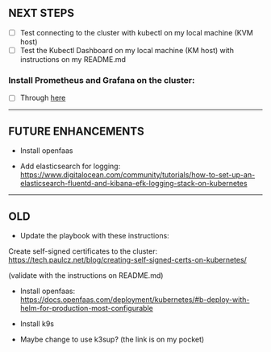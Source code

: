 ## NEXT STEPS

- [ ] Test connecting to the cluster with kubectl on my local machine (KVM host)
- [ ] Test the Kubectl Dashboard on my local machine (KM host) with instructions on my README.md

### Install Prometheus and Grafana on the cluster:

- [ ] Through
  [here](https://kauri.io/deploy-prometheus-and-grafana-to-monitor-a-kube/186a71b189864b9ebc4ef7c8a9f0a6b5/a)

---

## FUTURE ENHANCEMENTS

- Install openfaas

- Add elasticsearch for logging:
  <https://www.digitalocean.com/community/tutorials/how-to-set-up-an-elasticsearch-fluentd-and-kibana-efk-logging-stack-on-kubernetes>

---

## OLD

- Update the playbook with these instructions:

Create self-signed certificates to the cluster:
https://tech.paulcz.net/blog/creating-self-signed-certs-on-kubernetes/

(validate with the instructions on README.md)

- Install openfaas:
  https://docs.openfaas.com/deployment/kubernetes/#b-deploy-with-helm-for-production-most-configurable

- Install k9s

- Maybe change to use k3sup? (the link is on my pocket)
